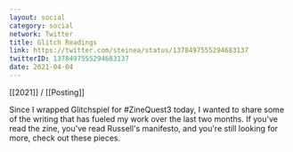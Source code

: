 ```yaml
---
layout: social
category: social
network: Twitter
title: Glitch Readings
link: https://twitter.com/steinea/status/1378497555294683137
twitterID: 1378497555294683137
date: 2021-04-04
---
```


[[2021]] / [[Posting]]

Since I wrapped Glitchspiel for #ZineQuest3 today, I wanted to share some of the writing that has fueled my work over the last two months. If you've read the zine, you've read Russell's manifesto, and you're still looking for more, check out these pieces.
